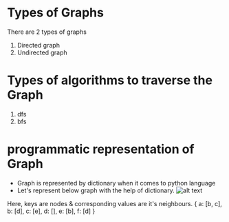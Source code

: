 # Types of Graphs
There are 2 types of graphs
1. Directed graph
2. Undirected graph

# Types of algorithms to traverse the Graph
1. dfs
2. bfs

# programmatic representation of Graph
- Graph is represented by dictionary when it comes to python language
- Let's represent below graph with the help of dictionary. 
![alt text](.images/image.png)

Here, keys are nodes & corresponding values are it's neighbours.
{
    a: [b, c],
    b: [d],
    c: [e],
    d: [],
    e: [b],
    f: [d]
}
